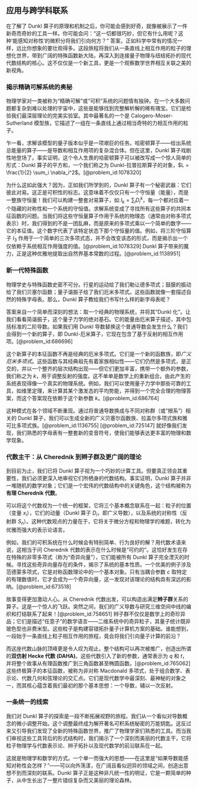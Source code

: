 ## 应用与跨学科联系

在了解了 Dunkl 算子的原理和机制之后，你可能会感到好奇，就像被展示了一件新奇而奇妙的工具一样。你可能会问：“这一切都很巧妙，但它有什么用呢？这种‘能感知对称性’的微积分将我们引向何方？” 答案，正如科学中常有的情况一样，远比你想象的要壮观得多。这段旅程将我们从一条直线上相互作用的粒子的理想化世界，带到广阔的特殊函数新大陆，再深入到连接量子物理与纽结拓扑的现代代数结构的核心。这不仅仅是一个新工具，更是一个观察数学世界相互关联之美的新视角。

### 揭示精确可解系统的奥秘

物理学家对一类被称为“精确可解”或“可积”系统的问题情有独钟。在一个大多数问题都复杂到难以处理的宇宙中，这些是能够找到完整解析解的稀有瑰宝。它们是检验我们最深层理论的完美实验室。其中最著名的一个是 Calogero-Moser-Sutherland 模型族，它描述了一组在一条直线上通过相当奇特的力相互作用的粒子。

乍一看，求解该模型的量子版本似乎是一项艰巨的任务。哈密顿算子——给出系统总能量的算子——是导数和相互作用项的复杂混合体。但在这里，Dunkl 算子戏剧性地登场了。事实证明，这个令人生畏的哈密顿算子可以被改写成一个惊人简单的形式：Dunkl 算子的平方和，一个我们称之为 Dunkl-拉普拉斯算子的对象，$L = \frac{1}{2} \sum_i \nabla_i^2$。[@problem_id:1078320]

为什么这如此强大？因为，正如我们所学到的，Dunkl 算子有一个秘密武器：它们彼此对易。这正是可积性的标志。这意味着不仅仅只有一个守恒量（能量），而是一整族守恒量！我们可以构建一整套对易算子，如 $I_k = \sum_i D_i^k$，每一个都对应着一个隐藏的对称性和一个系统的守恒值。求解系统变成了寻找所有这些算子的共同本征函数的问题。当我们将这些守恒量算子作用于系统的物理态（通常由对称多项式表示）时，我们得到的不是一团乱麻，而是原来的多项式乘以一个简单的数字——它的本征值。这个数字代表了该特定状态下那个守恒量的值。例如，将三阶守恒算子 $I_3$ 作用于一个简单的三次多项式态，并不会改变该态的形式，而是揭示出一个仅依赖于系统相互作用强度的值。[@problem_id:1078329] Dunkl 算子带来的魔力，正是这种优雅地提取出自然界基本常数的过程。[@problem_id:1138951]

### 新一代特殊函数

物理学史与特殊函数史密不可分。行星的运动给了我们勒让德多项式；鼓膜的振动给了我们贝塞尔函数；量子谐振子给了我们厄米多项式。这些函数就像一套描述自然的特殊字母表。那么，Dunkl 算子教给我们书写什么样的新字母表呢？

答案来自一个简单而深刻的想法：取一个经典的物理系统，并将其“Dunkl 化”。让我们看看简谐振子，这个量子力学的绝对基石。它的能量由厄米算子描述，其中包括标准的二阶导数。如果我们用 Dunkl 导数替换这个普通导数会发生什么？我们会得到一个新的算子，即 Dunkl-厄米算子，它现在包含了基于反射的相互作用项。[@problem_id:686696]

这个新算子的本征函数不再是经典的厄米多项式。它们是一个新的函数族，即*广义厄米多项式*。这些函数与其经典祖先有着家族相似性——它们仍然是多项式，是正交的，并以一个整齐的层次结构出现——但它们更加丰富，携带一个额外的参数，我们称之为 $k$，用于调整反射的强度。这不单单是数学上的重新组合。由此产生的系统表现得像一个真实的物理系统。例如，我们可以使用量子力学中那些可靠的工具，如维里定理，来计算其某个激发态的平均势能，并得到一个完全合理的物理答案，而这个答案现在依赖于这个新参数 $k$。[@problem_id:686764]

这种模式在各个领域不断重现。通过将普通导数换成与不同对称群（或“根系”）相关的 Dunkl 算子，我们可以生成全新的广义贝塞尔函数族、拉盖尔多项式族和雅可比多项式族。[@problem_id:1136755] [@problem_id:725147] 就好像我们发现，我们熟悉的字母表有一整套新的变音符号，使我们能够表达更丰富的物理和数学现象。

### 代数主干：从 Cherednik 到辫子群及更广阔的理论

到目前为止，我们已将 Dunkl 算子视为一个巧妙的计算工具。但要真正领会其重要性，我们必须更深入地审视它们所栖身的代数结构。事实证明，Dunkl 算子并非一堆随机的数学对象；它们是一个宏伟的代数结构中的关键角色，这个结构被称为**有理 Cherednik 代数**。

可以将这个代数视为一个统一的框架，它将三个基本概念联系在一起：粒子的位置（变量 $x_i$），它们的动量（Dunkl 算子 $D_i$，即广义导数），以及系统的对称性（反射群 $S_n$）。这种代数观点的力量在于，它将关于微分方程和物理学的难题，转化为优雅而强大的表示论语言。

例如，我们的可积系统在什么时候会有特别简单、行为良好的解？用代数术语来说，这相当于问 Cherednik 代数的表示在什么时候是“可约的”。这恰好发生在存在特殊的非零多项式（称为“奇异向量”），它们能被所有 Dunkl 算子完全湮灭的时候。寻找这些奇异向量存在的条件，揭示了系统的基本性质。一个优美的例子涉及范德蒙多项式，它是对称函数理论中的一个基本对象。只有当耦合参数 $c$ 取特定的有理数值时，它才会成为一个奇异向量，这一发现对该理论的结构具有深远的影响。[@problem_id:673518]

故事变得更加激动人心。从 Cherednik 代数出发，可以构造出满足**辫子群**关系的算子。这是一个惊人的飞跃。突然之间，我们的广义导数与研究三维空间中线的编织和打结联系了起来！[@problem_id:758651] 辫子群不仅仅是数学上的奇珍异品；它们是描述“任意子”的数学语言——二维系统中的奇异粒子，其量子统计既非玻色型也非费米型。这些粒子是构建容错拓扑量子计算机方案的基础。谁能想到，一段始于一条直线上粒子相互作用的旅程，竟会将我们引向量子计算的前沿？

而这座代数山脉的顶峰更是令人叹为观止。整个结构可以再次被推广，创造出所谓的**双仿射 Hecke 代数 (DAHA)**。这些代数引入了新的参数，通常表示为 $q$ 和 $t$，并将整个故事从有理函数推广到三角函数甚至椭圆函数。[@problem_id:765062] 这些终极算子的本征函数，被称为非对称 Macdonald 多项式，处于组合数学、表示论、代数几何和弦理论的交汇点。它们是现代数学中最深刻、最神秘的对象之一，而其核心蕴含着我们最初的那个基本思想：一个导数，辅以一次反射。

### 一条统一的线索

我们对 Dunkl 算子的探索是一段不断拓展视野的旅程。我们从一个看似对导数概念的微小调整开始。这个调整最终成为解开著名可积系统秘密的万能钥匙。这反过来又引导我们发现了全新的特殊函数世界，推广了物理学家们熟悉的工具。而当我们审视这些工具背后的形式结构时，我们揭示了一个深刻而美丽的代数主干，它将粒子物理学与代数表示论、辫子拓扑以及现代数学的前沿联系在一起。

这就是物理学和数学的方式。一个单一而强大的思想——在这里是“如果导数能感知对称性会怎样？”——可以向外荡漾，在广阔且看似迥异的领域之间，创造出意想不到而深刻的联系。Dunkl 算子正是这种非凡统一性的明证，它是一颗简单的种子，从中生长出了一整片错综复杂而又美丽的理论森林。